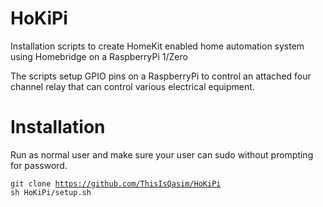 # HoKiPi
Installation scripts to create HomeKit enabled home automation system using Homebridge on a RaspberryPi 1/Zero

The scripts setup GPIO pins on a RaspberryPi to control an attached four channel relay that can control various electrical equipment.

# Installation

Run as normal user and make sure your user can sudo without prompting for password.

<code>git clone https://github.com/ThisIsQasim/HoKiPi
sh HoKiPi/setup.sh</code>
